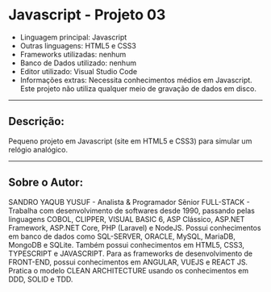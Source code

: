# Javascript - Projeto 03

* Linguagem principal: Javascript
* Outras linguagens: HTML5 e CSS3
* Frameworks utilizadas: nenhum
* Banco de Dados utilizado: nenhum
* Editor utilizado: Visual Studio Code
* Informações extras: Necessita conhecimentos médios em Javascript. Este projeto não utiliza qualquer meio de gravação de dados em disco.

----

## Descrição:

Pequeno projeto em Javascript (site em HTML5 e CSS3) para simular um relógio analógico.

----

## Sobre o Autor:

SANDRO YAQUB YUSUF - Analista & Programador Sênior FULL-STACK - Trabalha com desenvolvimento de softwares desde 1990, passando pelas linguagens COBOL, CLIPPER, VISUAL BASIC 6, ASP Clássico, ASP.NET Framework, ASP.NET Core, PHP (Laravel) e NodeJS. Possui conhecimentos em banco de dados como SQL-SERVER, ORACLE, MySQL, MariaDB, MongoDB e SQLite. Também possui conhecimentos em HTML5, CSS3, TYPESCRIPT e JAVASCRIPT. Para as frameworks de desenvolvimento de FRONT-END, possui conhecimentos em ANGULAR, VUEJS e REACT JS. Pratica o modelo CLEAN ARCHITECTURE usando os conhecimentos em DDD, SOLID e TDD.